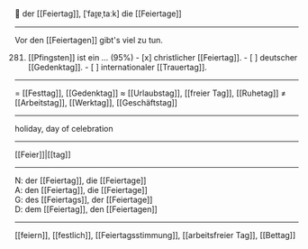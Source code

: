 🎉 der [[Feiertag]], [ˈfaɪ̯ɐˌtaːk]
die [[Feiertage]]

---
Vor den [[Feiertagen]] gibt's viel zu tun.

281. [[Pfingsten]] ist ein … (95%)
	- [x] christlicher [[Feiertag]].
	- [ ] deutscher [[Gedenktag]].
	- [ ] internationaler [[Trauertag]].


---
= [[Festtag]], [[Gedenktag]]
≈ [[Urlaubstag]], [[freier Tag]], [[Ruhetag]]
≠ [[Arbeitstag]], [[Werktag]], [[Geschäftstag]]

---
holiday, day of celebration

---
[[Feier]]|[[tag]]

---
N: der [[Feiertag]], die [[Feiertage]]  
A: den [[Feiertag]], die [[Feiertage]]  
G: des [[Feiertags]], der [[Feiertage]]  
D: dem [[Feiertag]], den [[Feiertagen]]  

---
[[feiern]], [[festlich]], [[Feiertagsstimmung]], [[arbeitsfreier Tag]], [[Bettag]]